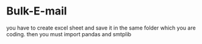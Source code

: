 # Bulk-E-mail

you have to create excel sheet and save it in the same folder which you are coding.
then you must import pandas and smtplib
